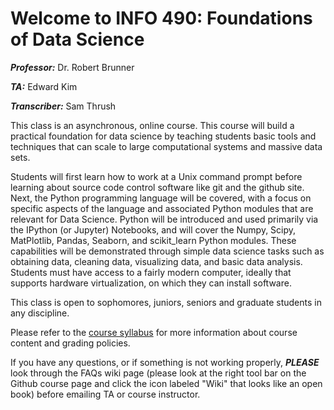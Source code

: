 # Welcome to INFO 490: Foundations of Data Science #

***Professor:*** Dr. Robert Brunner

***TA:*** Edward Kim

***Transcriber:*** Sam Thrush

This class is an asynchronous, online course. This course will build a practical foundation for data science
by teaching students basic tools and techniques that can scale to large computational systems and massive data sets.

Students will first learn how to work at a Unix command prompt before learning about source code control software 
like git and the github site. Next, the Python programming language will be covered, with a focus on specific aspects
of the language and associated Python modules that are relevant for Data Science. Python will be introduced and used
primarily via the IPython (or Jupyter) Notebooks, and will cover the Numpy, Scipy, MatPlotlib, Pandas, Seaborn, and
scikit_learn Python modules. These capabilities will be demonstrated through simple data science tasks such as obtaining data,
cleaning data, visualizing data, and basic data analysis. Students must have access to a fairly modern computer, ideally 
that supports hardware virtualization, on which they can install software. 

This class is open to sophomores, juniors, seniors and graduate students in any discipline.

Please refer to the [course syllabus](orientation/syllabus.md) for more information about course content and grading policies.

If you have any questions, or if something is not working properly, ***PLEASE*** look through the FAQs wiki page (please look at the right tool bar on the Github course page and click the icon labeled "Wiki" that looks like an open book) before emailing TA or course instructor.  
